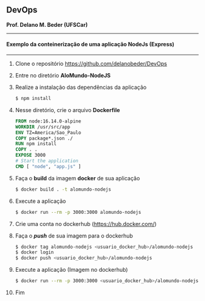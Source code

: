 ## DevOps
**Prof. Delano M. Beder (UFSCar)**

- - -

#### Exemplo da conteinerização de uma aplicação NodeJs (Express)
- - -



1. Clone o repositório https://github.com/delanobeder/DevOps

2. Entre no diretório **AloMundo-NodeJS**

3. Realize a instalação das dependências da aplicação

   ```bash
   $ npm install
   ```

4. Nesse diretório, crie o arquivo **Dockerfile**

   ```dockerfile
   FROM node:16.14.0-alpine 
   WORKDIR /usr/src/app
   ENV TZ=America/Sao_Paulo
   COPY package*.json ./
   RUN npm install
   COPY . .
   EXPOSE 3000
   # Start the application
   CMD [ "node", "app.js" ]
   ```
   
5. Faça o **build** da imagem **docker** de sua aplicação

   ```bash
   $ docker build . -t alomundo-nodejs
   ```

6. Execute a aplicação

   ```bash
   $ docker run --rm -p 3000:3000 alomundo-nodejs
   ```

7. Crie uma conta no dockerhub (https://hub.docker.com/)

8. Faça o ***push*** de sua imagem para o dockerhub

   ```bash
   $ docker tag alomundo-nodejs <usuario_docker_hub>/alomundo-nodejs
   $ docker login
   $ docker push <usuario_docker_hub>/alomundo-nodejs
   ```

9. Execute a aplicação (Imagem no dockerhub)

   ```bash
   $ docker run --rm -p 3000:3000 <usuario_docker_hub>/alomundo-nodejs
   ```

10. Fim



